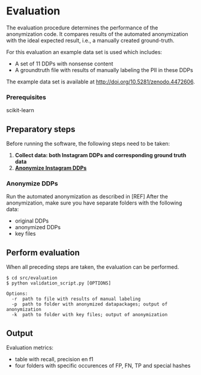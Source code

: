 # Evaluation

The evaluation procedure determines the performance of the anonymization code.
It compares results of the automated anonymization with the ideal expected result, i.e., a manually created ground-truth.

For this evaluation an example data set is used which includes:
* A set of 11 DDPs with nonsense content
* A groundtruth file with results of manually labeling the PII in these DDPs

The example data set is available at http://doi.org/10.5281/zenodo.4472606.

### Prerequisites

scikit-learn

## Preparatory steps

Before running the software, the following steps need to be taken:

1. **Collect data: both Instagram DDPs and corresponding ground truth data**
2. **[Anonymize Instagram DDPs](#anonymize-ddps)**

### Anonymize DDPs
Run the automated anonymization as described in [REF]
After the anonymization, make sure you have separate folders with the following data:
* original DDPs
* anonymized DDPs
* key files


## Perform evaluation

When all preceding steps are taken, the evaluation can be performed. 

```
$ cd src/evaluation
$ python validation_script.py [OPTIONS]

Options:
  -r  path to file with results of manual labeling
  -p  path to folder with anonymized datapackages; output of anonymization
  -k  path to folder with key files; output of anonymization

```
## Output
Evaluation metrics:
* table with recall, precision en f1
* four folders with specific occurences of FP, FN, TP and special hashes
